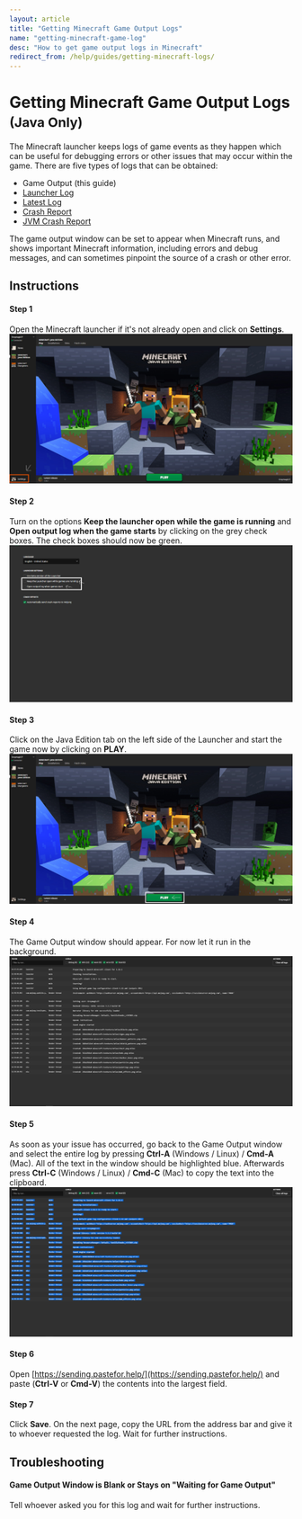 ```yaml
---
layout: article
title: "Getting Minecraft Game Output Logs"
name: "getting-minecraft-game-log"
desc: "How to get game output logs in Minecraft"
redirect_from: /help/guides/getting-minecraft-logs/
---
```


# Getting Minecraft Game Output Logs <small>(Java Only)</small>

The Minecraft launcher keeps logs of game events as they happen which can be useful for debugging errors or other issues that may occur within the game. There are five types of logs that can be obtained:

* Game Output (this guide)
* [Launcher Log](/help/guides/getting-minecraft-launcher-log/)
* [Latest Log](/help/guides/getting-minecraft-latest-log/)
* [Crash Report](/help/guides/getting-minecraft-crash-report/)
* [JVM Crash Report](/help/guides/getting-minecraft-jvm-crash-report/)

The game output window can be set to appear when Minecraft runs, and shows important Minecraft information, including errors and debug messages, and can sometimes pinpoint the source of a crash or other error.

## Instructions

#### Step 1

Open the Minecraft launcher if it's not already open and click on **Settings**.
![Minecraft launcher showing Settings button](/static/images/help/guides/getting-minecraft-game-output-log/game-log-step1.png)

#### Step 2

Turn on the options **Keep the launcher open while the game is running** and **Open output log when the game starts** by clicking on the grey check boxes. The check boxes should now be green.
![Minecraft launcher settings page showing options to be enabled](/static/images/help/guides/getting-minecraft-game-output-log/game-log-step2.png)

#### Step 3

Click on the Java Edition tab on the left side of the Launcher and start the game now by clicking on **PLAY**.
![Minecraft launcher showing Play button](/static/images/help/guides/getting-minecraft-game-output-log/game-log-step3.png)

#### Step 4

The Game Output window should appear. For now let it run in the background.
![Minecraft game output window](/static/images/help/guides/getting-minecraft-game-output-log/game-log-step4.png)

#### Step 5

As soon as your issue has occurred, go back to the Game Output window and select the entire log by pressing **Ctrl-A** (Windows / Linux) / **Cmd-A** (Mac). All of the text in the window should be highlighted blue. Afterwards press **Ctrl-C** (Windows / Linux) / **Cmd-C** (Mac) to copy the text into the clipboard.
![Minecraft game output window with all text selected](/static/images/help/guides/getting-minecraft-game-output-log/game-log-step5.png)

#### Step 6

Open [https://sending.pastefor.help/](https://sending.pastefor.help/) and paste (**Ctrl-V** or **Cmd-V**) the contents into the largest field. 

#### Step 7

Click **Save**. On the next page, copy the URL from the address bar and give it to whoever requested the log. Wait for further instructions.


## Troubleshooting

#### Game Output Window is Blank or Stays on "Waiting for Game Output"

Tell whoever asked you for this log and wait for further instructions.
